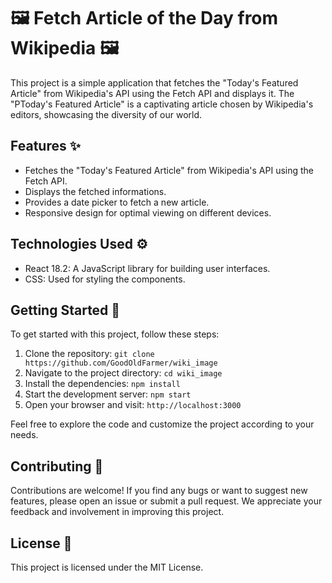 # 🖼️ Fetch Article of the Day from Wikipedia 🖼️

This project is a simple application that fetches the "Today's Featured Article" from Wikipedia's API using the Fetch API and displays it. The "PToday's Featured Article" is a captivating article chosen by Wikipedia's editors, showcasing the diversity of our world.

## Features ✨

- Fetches the "Today's Featured Article" from Wikipedia's API using the Fetch API.
- Displays the fetched informations.
- Provides a date picker to fetch a new article.
- Responsive design for optimal viewing on different devices.

## Technologies Used ⚙️

- React 18.2: A JavaScript library for building user interfaces.
- CSS: Used for styling the components.

## Getting Started 🚀

To get started with this project, follow these steps:

1. Clone the repository: `git clone https://github.com/GoodOldFarmer/wiki_image`
2. Navigate to the project directory: `cd wiki_image`
3. Install the dependencies: `npm install`
4. Start the development server: `npm start`
5. Open your browser and visit: `http://localhost:3000`

Feel free to explore the code and customize the project according to your needs.

## Contributing 🤝

Contributions are welcome! If you find any bugs or want to suggest new features, please open an issue or submit a pull request. We appreciate your feedback and involvement in improving this project.

## License 📜

This project is licensed under the MIT License.




